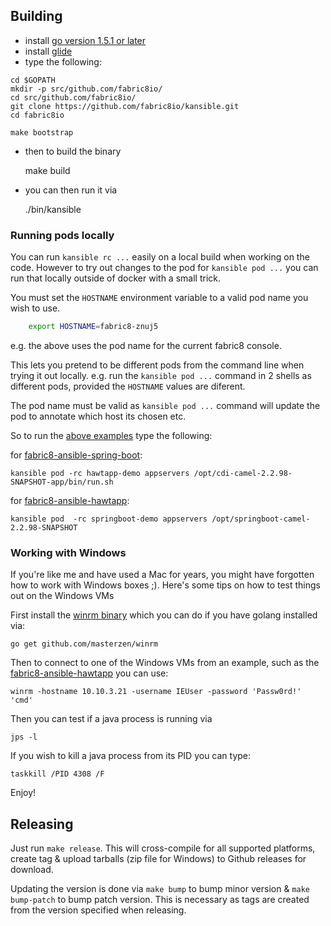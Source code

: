 ## Building

 * install [go version 1.5.1 or later](https://golang.org/doc/install)
 * install [glide](https://github.com/Masterminds/glide#install)
 * type the following:

```
cd $GOPATH
mkdir -p src/github.com/fabric8io/
cd src/github.com/fabric8io/
git clone https://github.com/fabric8io/kansible.git
cd fabric8io

make bootstrap
```

 * then to build the binary

     make build

 * you can then run it via

     ./bin/kansible

### Running pods locally

You can run `kansible rc ...` easily on a local build when working on the code. However to try out changes to the pod for `kansible pod ...` you can run that locally outside of docker with a small trick.

You must set the `HOSTNAME` environment variable to a valid pod name you wish to use.

```bash
    export HOSTNAME=fabric8-znuj5
```

e.g. the above uses the pod name for the current fabric8 console.

This lets you pretend to be different pods from the command line when trying it out locally. e.g. run the `kansible pod ...` command in 2 shells as different pods, provided the `HOSTNAME` values are diferent.

The pod name must be valid as `kansible pod ...` command will update the pod to annotate which host its chosen etc.

So to run the [above examples](#running-kansible) type the following:

for [fabric8-ansible-spring-boot](https://github.com/fabric8io/fabric8-ansible-spring-boot):

    kansible pod -rc hawtapp-demo appservers /opt/cdi-camel-2.2.98-SNAPSHOT-app/bin/run.sh

for [fabric8-ansible-hawtapp](https://github.com/fabric8io/fabric8-ansible-hawtapp):

    kansible pod  -rc springboot-demo appservers /opt/springboot-camel-2.2.98-SNAPSHOT

### Working with Windows

If you're like me and have used a Mac for years, you might have forgotten how to work with Windows boxes ;). Here's some tips on how to test things out on the Windows VMs

First install the [winrm binary](http://github.com/masterzen/winrm/) which you can do if you have golang installed via:

    go get github.com/masterzen/winrm

Then to connect to one of the Windows VMs from an example, such as the [fabric8-ansible-hawtapp](https://github.com/fabric8io/fabric8-ansible-hawtapp) you can use:

    winrm -hostname 10.10.3.21 -username IEUser -password 'Passw0rd!' 'cmd'

Then you can test if a java process is running via

    jps -l

If you wish to kill a java process from its PID you can type:

    taskkill /PID 4308 /F

Enjoy!    

## Releasing

Just run `make release`. This will cross-compile for all supported platforms, create tag & upload tarballs (zip file for Windows) to Github releases for download.

Updating the version is done via `make bump` to bump minor version & `make bump-patch` to bump patch version. This is necessary as tags are created from the version specified when releasing.
